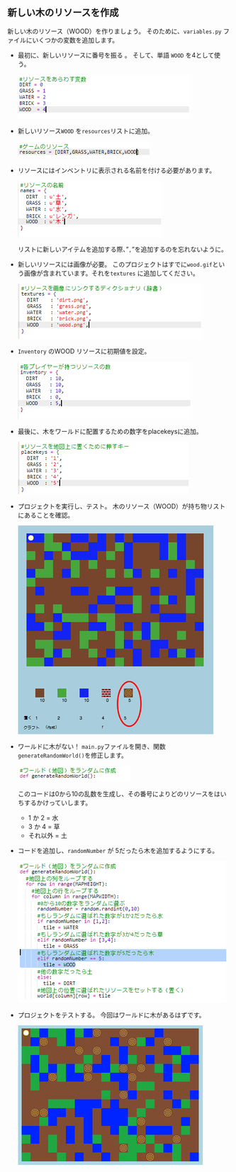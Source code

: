 ## 新しい木のリソースを作成

新しい木のリソース（WOOD）を作りましょう。 そのために、`variables.py` ファイルにいくつかの変数を追加します。

+ 最初に、新しいリソースに番号を振る 。 そして、単語 `WOOD` を4として使う。
    
    ![スクリーンショット](images/craft-wood-const.png)

+ 新しいリソース`WOOD` を`resources`リストに追加。
    
    ![スクリーンショット](images/craft-wood-resources.png)

+ リソースにはインベントリに表示される名前を付ける必要があります。
    
    ![スクリーンショット](images/craft-wood-name.png)
    
    リストに新しいアイテムを追加する際、”`,`”を追加するのを忘れないように。

+ 新しいリソースには画像が必要。 このプロジェクトはすでに`wood.gif`という画像が含まれています。それを`textures` に追加してください。
    
    ![スクリーンショット](images/craft-wood-texture.png)

+ `Inventory` のWOOD リソースに初期値を設定。
    
    ![スクリーンショット](images/craft-wood-inventory.png)

+ 最後に、木をワールドに配置するための数字をplacekeysに追加。
    
    ![スクリーンショット](images/craft-wood-placekey.png)

+ プロジェクトを実行し、テスト。 木のリソース（WOOD）が持ち物リストにあることを確認。
    
    ![スクリーンショット](images/craft-wood-test.png)

+ ワールドに木がない！ `main.py`ファイルを開き、関数`generateRandomWorld()`を修正します。
    
    ![スクリーンショット](images/craft-wood-random1.png)
    
    このコードは0から10の乱数を生成し、その番号によりどのリソースをはいちするかけっていします。
    
    + 1 か 2 = 水
    + 3 か 4 = 草
    + それ以外 = 土

+ コードを追加し、`randomNumber` が 5だったら木を追加するようにする。
    
    ![スクリーンショット](images/craft-wood-random2.png)

+ プロジェクトをテストする。 今回はワールドに木があるはずです。
    
    ![スクリーンショット](images/craft-wood-test2.png)